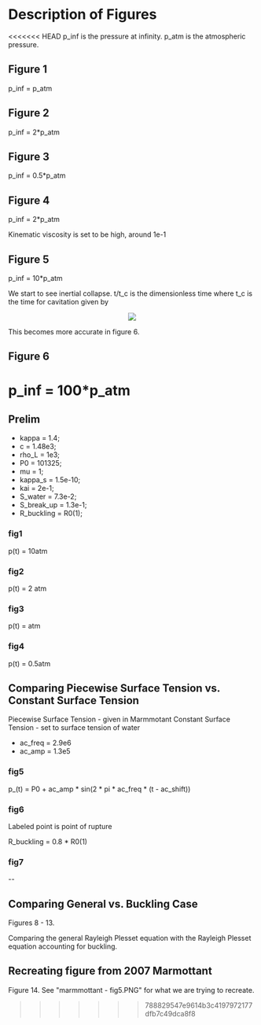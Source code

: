 # Description of Figures

<<<<<<< HEAD
p_inf is the pressure at infinity.
p_atm is the atmospheric pressure.

## Figure 1

p_inf = p_atm

## Figure 2

p_inf = 2*p_atm

## Figure 3

p_inf = 0.5*p_atm

## Figure 4

p_inf = 2*p_atm

Kinematic viscosity is set to be high, around 1e-1

## Figure 5

p_inf = 10*p_atm

We start to see inertial collapse. t/t_c is the dimensionless time where t_c 
is the time for cavitation given by

<!-- $$
t_c = 0.915\left(\frac{\rho_L R_0^2}{p_inf}\right)^{\frac{1}{2}}
$$ --> 

<div align="center"><img style="background: white;" src="https://latex.codecogs.com/svg.latex?t_c%20%3D%200.915%5Cleft(%5Cfrac%7B%5Crho_L%20R_0%5E2%7D%7Bp_inf%7D%5Cright)%5E%7B%5Cfrac%7B1%7D%7B2%7D%7D%0D"></div>

This becomes more accurate in figure 6.

## Figure 6

p_inf = 100*p_atm
=======
## Prelim

- kappa = 1.4;           
- c = 1.48e3;             
- rho_L = 1e3;           
- P0 = 101325;            
- mu = 1;                
- kappa_s = 1.5e-10;     
- kai = 2e-1;            
- S_water = 7.3e-2;     
- S_break_up = 1.3e-1;    
- R_buckling = R0(1);     

### fig1

p(t) = 10atm

### fig2

p(t) = 2 atm

### fig3

p(t) = atm

### fig4

p(t) = 0.5atm


## Comparing Piecewise Surface Tension vs. Constant Surface Tension

Piecewise Surface Tension - given in Marmmotant
Constant Surface Tension - set to surface tension of water

- ac_freq = 2.9e6        
- ac_amp = 1.3e5  

### fig5

p_(t) = P0 + ac_amp * sin(2 * pi * ac_freq * (t - ac_shift))

### fig6

Labeled point is point of rupture

R_buckling =  0.8 * R0(1)

### fig7

--

## Comparing General vs. Buckling Case

Figures 8 - 13.

Comparing the general Rayleigh Plesset equation with the Rayleigh Plesset equation accounting for buckling.

## Recreating figure from 2007 Marmottant

Figure 14. See "marmmottant - fig5.PNG" for what we are trying to recreate.
>>>>>>> 788829547e9614b3c4197972177dfb7c49dca8f8
